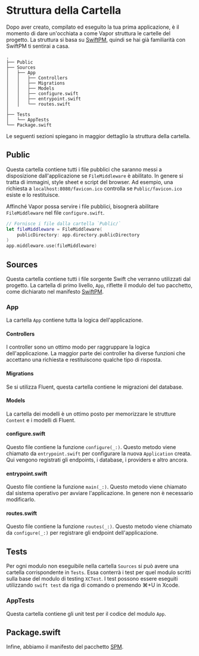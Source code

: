 # Struttura della Cartella

Dopo aver creato, compilato ed eseguito la tua prima applicazione, è il momento di dare un'occhiata a come Vapor struttura le cartelle del progetto. La struttura si basa su [SwiftPM](spm.md), quindi se hai già familiarità con SwiftPM ti sentirai a casa.

```
.
├── Public
├── Sources
│   ├── App
│   │   ├── Controllers
│   │   ├── Migrations
│   │   ├── Models
│   │   ├── configure.swift 
│   │   ├── entrypoint.swift
│   │   └── routes.swift
│       
├── Tests
│   └── AppTests
└── Package.swift
```

Le seguenti sezioni spiegano in maggior dettaglio la struttura della cartella.

## Public

Questa cartella contiene tutti i file pubblici che saranno messi a disposizione dall'applicazione se `FileMiddleware` è abilitato. In genere si tratta di immagini, style sheet e script del browser. Ad esempio, una richiesta a `localhost:8080/favicon.ico` controlla se `Public/favicon.ico` esiste e lo restituisce.

Affinché Vapor possa servire i file pubblici, bisognerà abilitare `FileMiddleware` nel file `configure.swift`.

```swift
// Fornisce i file dalla cartella `Public/`
let fileMiddleware = FileMiddleware(
    publicDirectory: app.directory.publicDirectory
)
app.middleware.use(fileMiddleware)
```

## Sources

Questa cartella contiene tutti i file sorgente Swift che verranno utilizzati dal progetto.
La cartella di primo livello, `App`, riflette il modulo del tuo pacchetto, come dichiarato nel manifesto [SwiftPM](spm.md).

### App

La cartella `App` contiene tutta la logica dell'applicazione.

#### Controllers

I controller sono un ottimo modo per raggruppare la logica dell'applicazione. La maggior parte dei controller ha diverse funzioni che accettano una richiesta e restituiscono qualche tipo di risposta.

#### Migrations

Se si utilizza Fluent, questa cartella contiene le migrazioni del database.

#### Models

La cartella dei modelli è un ottimo posto per memorizzare le strutture `Content` e i modelli di Fluent.

#### configure.swift

Questo file contiene la funzione `configure(_:)`. Questo metodo viene chiamato da `entrypoint.swift` per configurare la nuova `Application` creata. Qui vengono registrati gli endpoints, i database, i providers e altro ancora.

#### entrypoint.swift

Questo file contiene la funzione `main(_:)`. Questo metodo viene chiamato dal sistema operativo per avviare l'applicazione. In genere non è necessario modificarlo.

#### routes.swift

Questo file contiene la funzione `routes(_:)`. Questo metodo viene chiamato da `configure(_:)` per registrare gli endpoint dell'applicazione.

## Tests

Per ogni modulo non eseguibile nella cartella `Sources` si può avere una cartella corrispondente in `Tests`. Essa conterrà i test per quel modulo scritti sulla base del modulo di testing `XCTest`. I test possono essere eseguiti utilizzando `swift test` da riga di comando o premendo ⌘+U in Xcode.

### AppTests

Questa cartella contiene gli unit test per il codice del modulo `App`.

## Package.swift

Infine, abbiamo il manifesto del pacchetto [SPM](spm.md).
